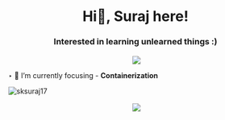 <h1 align="center">Hi🖤, Suraj here!</h1>
<h3 align="center">Interested in learning unlearned things :)</h3>

<p align="center" >&nbsp;<img align="center" src="https://quotes-github-readme.vercel.app/api?type=horizontal&theme=dark" /></p>

‣ 🌱 I’m currently focusing - **Containerization**

<p align="left"> <img src="https://komarev.com/ghpvc/?username=sksuraj17&label=Profile%20views&color=0e75b6&style=flat" alt="sksuraj17" /> </p>

<p align="center" >&nbsp;<img align="center" src="https://github-readme-stats.vercel.app/api/top-langs?username=sksuraj17&show_icons=true&locale=en&layout=compact"</p>


